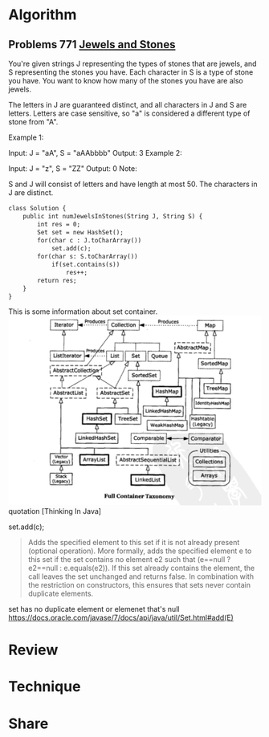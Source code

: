 # Algorithm

## Problems 771 [Jewels and Stones](https://leetcode.com/problems/jewels-and-stones/)

You're given strings J representing the types of stones that are jewels, and S representing the stones you have.  Each character in S is a type of stone you have.  You want to know how many of the stones you have are also jewels.

The letters in J are guaranteed distinct, and all characters in J and S are letters. Letters are case sensitive, so "a" is considered a different type of stone from "A".

Example 1:

Input: J = "aA", S = "aAAbbbb"
Output: 3
Example 2:

Input: J = "z", S = "ZZ"
Output: 0
Note:

S and J will consist of letters and have length at most 50.
The characters in J are distinct.

```
class Solution {
    public int numJewelsInStones(String J, String S) {
        int res = 0;
        Set set = new HashSet();
        for(char c : J.toCharArray())
            set.add(c);
        for(char s: S.toCharArray())
            if(set.contains(s))
                res++;
        return res;
    }
}
```
This is some information about set container.
![alt text](https://github.com/MarsForever/MarsForever_ARTS/blob/master/image/screenshot_java_set_20180707.png)
quotation [Thinking In Java]

set.add(c);

>Adds the specified element to this set if it is not already present 
(optional operation). More formally, adds the specified element e to this set if the set contains no element e2 such that (e==null ? e2==null : e.equals(e2)). If this set already contains the element, the call leaves the set unchanged and returns false. In combination with the restriction on constructors, this ensures that sets never contain duplicate elements.

set has no duplicate element or elemenet that's null
https://docs.oracle.com/javase/7/docs/api/java/util/Set.html#add(E)

# Review

# Technique

# Share